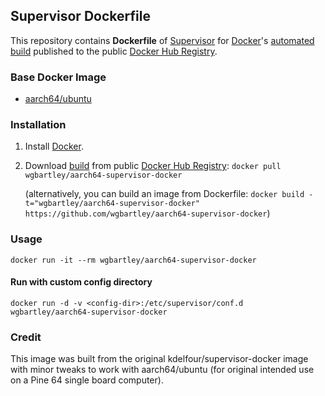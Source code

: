## Supervisor Dockerfile

This repository contains **Dockerfile** of [Supervisor](http://supervisord.org/) for [Docker](https://www.docker.com/)'s [automated build](https://registry.hub.docker.com/u/kdelfour/supervisor-docker/) published to the public [Docker Hub Registry](https://registry.hub.docker.com/).

### Base Docker Image

* [aarch64/ubuntu](http://dockerfile.github.io/r/aarch64/ubuntu)

### Installation

1. Install [Docker](https://www.docker.com/).

2. Download [build](https://registry.hub.docker.com/u/wgbartley/aarch64-supervisor-docker/) from public [Docker Hub Registry](https://registry.hub.docker.com/): `docker pull wgbartley/aarch64-supervisor-docker`

   (alternatively, you can build an image from Dockerfile: `docker build -t="wgbartley/aarch64-supervisor-docker" https://github.com/wgbartley/aarch64-supervisor-docker`)

### Usage

    docker run -it --rm wgbartley/aarch64-supervisor-docker

#### Run with custom config directory

    docker run -d -v <config-dir>:/etc/supervisor/conf.d wgbartley/aarch64-supervisor-docker

### Credit

This image was built from the original kdelfour/supervisor-docker image with minor tweaks
to work with aarch64/ubuntu (for original intended use on a Pine 64 single board computer).
